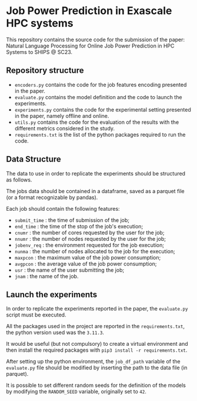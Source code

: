 # Job Power Prediction in Exascale HPC systems

This repository contains the source code for the submission of the paper: Natural Language Processing for Online Job Power Prediction in HPC Systems to SHIPS @ SC23.

## Repository structure 

- `encoders.py` contains the code for the job features encoding presented in the paper.
- `evaluate.py` contains the model definition and the code to launch the experiments. 
- `experiments.py` contains the code for the experimental setting presented in the paper, namely offline and online. 
- `utils.py` contains the code for the evaluation of the results with the different metrics considered in the study.
- `requirements.txt` is the list of the python packages required to run the code.  

## Data Structure 

The data to use in order to replicate the experiments should be structured as follows. 

The jobs data should be contained in a dataframe, saved as a parquet file (or a format recognizable by pandas). 

Each job should contain the following features:

- `submit_time` : the time of submission of the job;
- `end_time` : the time of the stop of the job's execution;
- `cnumr` : the number of cores requested by the user for the job;
- `nnumr` : the number of nodes requested by the user for the job;
- `jobenv_req` : the environment requested for the job execution;
- `nunma` : the number of nodes allocated to the job for the execution;
- `maxpcon` : the maximum value of the job power consumption;
- `avgpcon` : the average value of the job power consumption;
- `usr` : the name of the user submitting the job;
- `jnam` : the name of the job.

## Launch the experiments 

In order to replicate the experiments reported in the paper, the `evaluate.py` script must be executed. 

All the packages used in the project are reported in the `requirements.txt`, the python version used was the `3.11.3`. 

It would be useful (but not compulsory) to create a virtual environment and then install the required packages with `pip3 install -r requirements.txt`. 

After setting up the python environment, the `job_df_path` variable of the `evaluate.py` file should be modified by inserting the path to the data file (in parquet).

It is possible to set different random seeds for the definition of the models by modifying the `RANDOM_SEED` variable, originally set to `42`.
